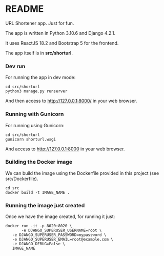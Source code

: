 # README #

URL Shortener app. Just for fun.

The app is written in Python 3.10.6 and Django 4.2.1.

It uses ReactJS 18.2 and Bootstrap 5 for the frontend.

The app itself is in **src/shorturl**. 


### Dev run ###

For running the app in dev mode:

    cd src/shorturl
    python3 manage.py runserver

And then access to http://127.0.0.1:8000/ in your web browser.


### Running with Gunicorn ###

For running using Gunicorn:

    cd src/shorturl
    gunicorn shorturl.wsgi

And access to http://127.0.0.1:8000 in your web browser.


### Building the Docker image ###

We can build the image using the Dockerfile provided in this project (see src/Dockerfile).

    cd src
    docker build -t IMAGE_NAME .

### Running the image just created ###

Once we have the image created, for running it just:

    docker run -it -p 8020:8020 \
    	   -e DJANGO_SUPERUSER_USERNAME=root \
	   -e DJANGO_SUPERUSER_PASSWORD=mypassword \
	   -e DJANGO_SUPERUSER_EMAIL=root@example.com \
	   -e DJANGO_DEBUG=False \
	   IMAGE_NAME


